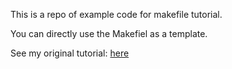 This is a repo of example code for makefile tutorial.

You can directly use the Makefiel as a template.

See my original tutorial: [here](https://literaryno4.github.io/a-brief-make-tutorial.html/)
